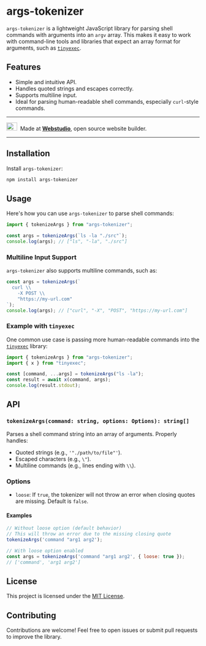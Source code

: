 # args-tokenizer

`args-tokenizer` is a lightweight JavaScript library for parsing shell commands with arguments into an `argv` array. This makes it easy to work with command-line tools and libraries that expect an array format for arguments, such as [`tinyexec`](https://github.com/tinylibs/tinyexec).

## Features

- Simple and intuitive API.
- Handles quoted strings and escapes correctly.
- Supports multiline input.
- Ideal for parsing human-readable shell commands, especially `curl`-style commands.

---

<img src="https://raw.githubusercontent.com/webstudio-is/webstudio-design/refs/heads/main/brand/logo-icon-color.svg" alt="" width="28" height="21" />  Made at <b><a href="https://webstudio.is">Webstudio</a></b>, open source website builder.

---

## Installation

Install `args-tokenizer`:

```bash
npm install args-tokenizer
```

## Usage

Here's how you can use `args-tokenizer` to parse shell commands:

```js
import { tokenizeArgs } from "args-tokenizer";

const args = tokenizeArgs(`ls -la "./src"`);
console.log(args); // ["ls", "-la", "./src"]
```

### Multiline Input Support

`args-tokenizer` also supports multiline commands, such as:

```js
const args = tokenizeArgs(`
  curl \\
    -X POST \\
    "https://my-url.com"
`);
console.log(args); // ["curl", "-X", "POST", "https://my-url.com"]
```

### Example with `tinyexec`

One common use case is passing more human-readable commands into the [`tinyexec`](https://github.com/tinylibs/tinyexec) library:

```js
import { tokenizeArgs } from "args-tokenizer";
import { x } from "tinyexec";

const [command, ...args] = tokenizeArgs("ls -la");
const result = await x(command, args);
console.log(result.stdout);
```

## API

### `tokenizeArgs(command: string, options: Options): string[]`

Parses a shell command string into an array of arguments. Properly handles:

- Quoted strings (e.g., `'"./path/to/file"'`).
- Escaped characters (e.g., `\"`).
- Multiline commands (e.g., lines ending with `\\`).

### Options

- `loose`: If `true`, the tokenizer will not throw an error when closing quotes are missing. Default is `false`.

#### Examples

```js
// Without loose option (default behavior)
// This will throw an error due to the missing closing quote
tokenizeArgs('command "arg1 arg2');

// With loose option enabled
const args = tokenizeArgs('command "arg1 arg2', { loose: true });
// ['command', 'arg1 arg2']
```

## License

This project is licensed under the [MIT License](./LICENSE).

## Contributing

Contributions are welcome! Feel free to open issues or submit pull requests to improve the library.
